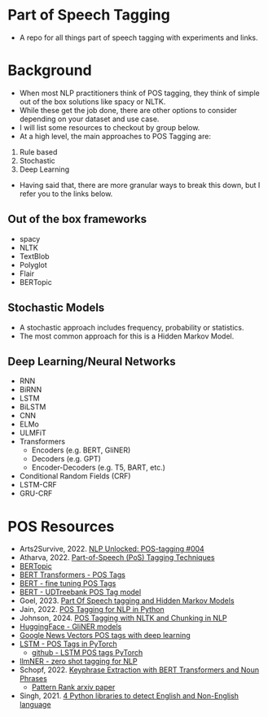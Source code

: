 # Part of Speech Tagging
* A repo for all things part of speech tagging with experiments and links.


# Background
* When most NLP practitioners think of POS tagging, they think of simple out of the box solutions like spacy or NLTK.
* While these get the job done, there are other options to consider depending on your dataset and use case.
* I will list some resources to checkout by group below.
* At a high level, the main approaches to POS Tagging are:
1. Rule based
2. Stochastic
3. Deep Learning
* Having said that, there are more granular ways to break this down, but I refer you to the links below.


## Out of the box frameworks
* spacy
* NLTK
* TextBlob
* Polyglot
* Flair
* BERTopic

## Stochastic Models
* A stochastic approach includes frequency, probability or statistics.
* The most common approach for this is a Hidden Markov Model.

## Deep Learning/Neural Networks
* RNN
* BiRNN
* LSTM
* BiLSTM
* CNN
* ELMo
* ULMFiT
* Transformers
  * Encoders (e.g. BERT, GliNER)
  * Decoders (e.g. GPT)
  * Encoder-Decoders (e.g. T5, BART, etc.)
* Conditional Random Fields (CRF)
* LSTM-CRF
* GRU-CRF



# POS Resources
* Arts2Survive, 2022. [NLP Unlocked: POS-tagging #004](https://medium.com/@pankajchandravanshi/nlp-unlocked-pos-tagging-004-447884b6030a)
* Atharva, 2022. [Part-of-Speech (PoS) Tagging Techniques](https://atharvamali24.medium.com/part-of-speech-pos-tagging-techniques-2ffa661af4a7#:~:text=Part%2Dof%2Dspeech%20(POS)%20tagging%2C%20a%20common,description%20assignment%20of%20the%20tokens.)
* [BERTopic](https://maartengr.github.io/BERTopic/api/representation/pos.html)
* [BERT Transformers - POS Tags](https://github.com/bentrevett/pytorch-pos-tagging/blob/master/2_transformer.ipynb)
* [BERT - fine tuning POS Tags](https://github.com/Kyubyong/nlp_made_easy/blob/master/Pos-tagging%20with%20Bert%20Fine-tuning.ipynb)
* [BERT - UDTreebank POS Tag model](https://github.com/soutsios/pos-tagger-bert)
* Goel, 2023. [Part Of Speech tagging and Hidden Markov Models](https://goelarna.medium.com/part-of-speech-tagging-and-hidden-markov-models-5d1b548ece00)
* Jain, 2022. [POS Tagging for NLP in Python](https://medium.com/@yashj302/pos-tagging-nlp-python-41df5243da78)
* Johnson, 2024. [POS Tagging with NLTK and Chunking in NLP](https://www.guru99.com/pos-tagging-chunking-nltk.html#:~:text=%2C%20TO%2C%20etc.-,POS%20tagger%20is%20used%20to%20assign%20grammatical%20information%20of%20each,group%20them%20into%20large%20units.)
* [HuggingFace - GliNER models](https://huggingface.co/spaces/tomaarsen/gliner_medium-v2.1)
* [Google News Vectors POS tags with deep learning](https://www.kaggle.com/code/gauravduttakiit/pos-tagging-part-1)
* [LSTM - POS Tags in PyTorch](https://www.youtube.com/watch?v=3SK4gaTfoyI)
   * [github - LSTM POS tags PyTorch](https://github.com/LeanManager/NLP-PyTorch)
* [llmNER - zero shot tagging for NLP](https://github.com/plncmm/llmner)
* Schopf, 2022. [Keyphrase Extraction with BERT Transformers and Noun Phrases](https://towardsdatascience.com/enhancing-keybert-keyword-extraction-results-with-keyphrasevectorizers-3796fa93f4db)
  * [Pattern Rank arxiv paper](https://arxiv.org/pdf/2210.05245)
* Singh, 2021. [4 Python libraries to detect English and Non-English language](https://towardsdatascience.com/4-python-libraries-to-detect-english-and-non-english-language-c82ad3efd430)
